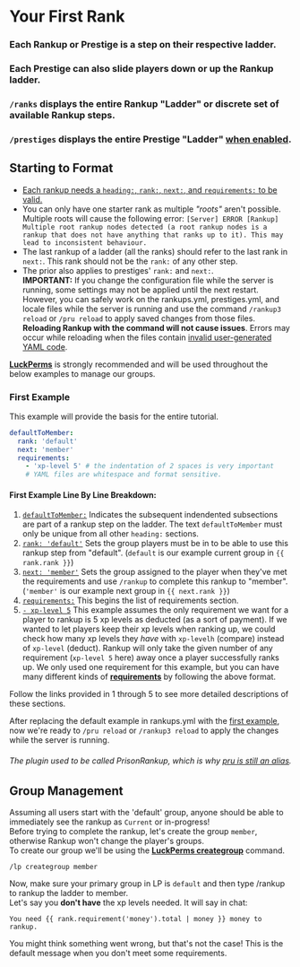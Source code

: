 # Your First Rank
### Each Rankup or Prestige is a step on their respective ladder.
### Each Prestige can also slide players down or up the Rankup ladder.
### `/ranks` displays the entire Rankup "Ladder" or discrete set of available Rankup steps.
### `/prestiges` displays the entire Prestige "Ladder" [when enabled](../GitHub/Rankup3/config/Prestiges.html).
## Starting to Format
* [Each rankup needs a `heading:`, `rank:`, `next:`, and `requirements:` to be valid.](../Rankups-and-prestiges/How-to-Rankups.yml.html#these-are-the-4-required-sections-in-the-rankupsyml-file-necessary-for-a-rankup-to-be-considered-valid-individually)
* You can only have one starter rank as multiple _"roots"_ aren't possible. Multiple roots will cause the following error:
`[Server] ERROR [Rankup] Multiple root rankup nodes detected (a root rankup nodes is a rankup that does not have anything that ranks up to it). This may lead to inconsistent behaviour.`
* The last rankup of a ladder (all the ranks) should refer to the last rank in `next:`. This rank should not be the `rank:` of any other step.
* The prior also applies to prestiges' `rank:` and `next:`.  
**IMPORTANT:** If you change the configuration file while the server is running, some settings may not be applied until the next restart. However, you can safely work on the rankups.yml, prestiges.yml, and locale files while the server is running and use the command `/rankup3 reload` or `/pru reload` to apply saved changes from those files. **Reloading Rankup with the command will not cause issues**. Errors may occur while reloading when the files contain [invalid user-generated YAML code](../FAQ.md#yaml-questions).  

**[LuckPerms](../Spigot/LuckPerms.html)** is strongly recommended and will be used throughout the below examples to manage our groups.

### First Example
This example will provide the basis for the entire tutorial.
```yaml
defaultToMember:
  rank: 'default'
  next: 'member'
  requirements:
    - 'xp-level 5' # the indentation of 2 spaces is very important
    # YAML files are whitespace and format sensitive.
```
#### First Example Line By Line Breakdown:
1. [`defaultToMember:`](../Rankups-and-Prestiges/How-to-Rankups.yml.md#1-heading) Indicates the subsequent indendented subsections are part of a rankup step on the ladder. The text `defaultToMember` must only be unique from all other `heading:` sections.
2. [`rank: 'default'`](../Rankups-and-Prestiges/How-to-Rankups.yml.md#2-rank) Sets the group players must be in to be able to use this rankup step from "default". (`default` is our example current group in `{{ rank.rank }}`)
3. [`next: 'member'`](../Rankups-and-Prestiges/How-to-Rankups.yml.md#3-next) Sets the group assigned to the player when they've met the requirements and use `/rankup` to complete this rankup to "member". (`'member'` is our example next group in `{{ next.rank }}`)
4. [`requirements:`](../Rankups-and-Prestiges/How-to-Rankups.yml.md#4-requirements) This begins the list of requirements section.
5. [`- xp-level 5`](../List-of-Requirements.md) This example assumes the only requirement we want for a player to rankup is 5 xp levels as deducted (as a sort of payment). If we wanted to let players keep their xp levels when ranking up, we could check how many xp levels they _have_ with `xp-levelh` (compare) instead of `xp-level` (deduct). Rankup will only take the given number of any requirement (`xp-level 5` here) away once a player successfully ranks up. We only used one requirement for this example, but you can have many different kinds of **[requirements](../List-of-Requirements.md)** by following the above format.  

Follow the links provided in 1 through 5 to see more detailed descriptions of these sections.  

After replacing the default example in rankups.yml with the [first example](../Basic-Configuration/Your-First-Rank.md#first-example), now we're ready to `/pru reload` or `/rankup3 reload` to apply the changes while the server is running.
###### The plugin used to be called PrisonRankup, which is why [pru is still an alias](../GitHub/Rankup3/plugin/PRU.html).
## Group Management
Assuming all users start with the 'default' group, anyone should be able to immediately see the rankup as `Current` or in-progress!  
Before trying to complete the rankup, let's create the group `member`, otherwise Rankup won't change the player's groups.  
To create our group we'll be using the **[LuckPerms creategroup](../LuckPerms/Wiki/General-Commands/creategroup.html)** command.
```
/lp creategroup member
```
Now, make sure your primary group in LP is `default` and then type /rankup to rankup the ladder to member.  
Let's say you **don't have** the xp levels needed. It will say in chat:
```
You need {{ rank.requirement('money').total | money }} money to rankup.
```
You might think something went wrong, but that's not the case! This is the default message when you don't meet some requirements.
